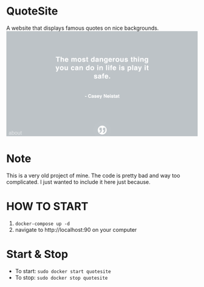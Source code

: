 # QuoteSite
A website that displays famous quotes on nice backgrounds.
![Screenshot](https://github.com/what-name/Docker-Images/blob/master/QuoteSite/quotesite-screenshot.png?raw=true "Screenshot")

# Note
This is a very old project of mine. The code is pretty bad and way too complicated. I just wanted to include it here just because.

# HOW TO START
1. `docker-compose up -d`
2. navigate to http://localhost:90 on your computer

# Start & Stop
* To start: ```sudo docker start quotesite```
* To stop: ```sudo docker stop quotesite```
